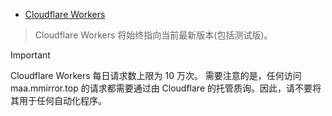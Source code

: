 - [Cloudflare Workers](maa.mmirror.top)
>Cloudflare Workers 将始终指向当前最新版本(包括测试版)。

>[!IMPORTANT]
Cloudflare Workers 每日请求数上限为 10 万次。
需要注意的是，任何访问 maa.mmirror.top 的请求都需要通过由 Cloudflare 的托管质询。因此，请不要将其用于任何自动化程序。